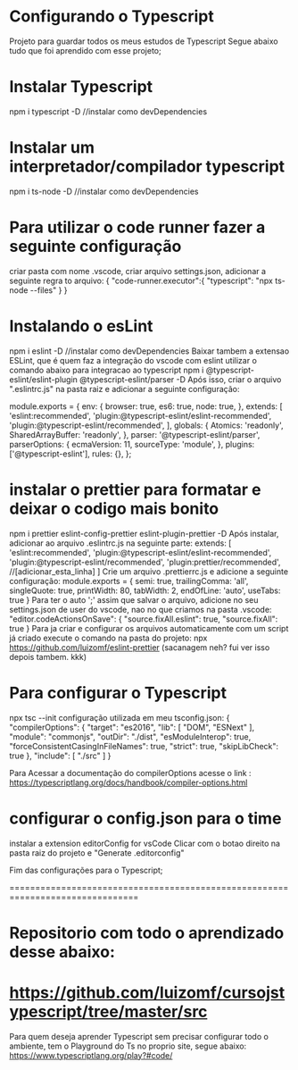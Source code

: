 # Configurando o Typescript
Projeto para guardar todos os meus estudos de Typescript
Segue abaixo tudo que foi aprendido com esse projeto;

# Instalar Typescript
npm i typescript -D //instalar como devDependencies

# Instalar um interpretador/compilador typescript
npm i ts-node -D //instalar como devDependencies

# Para utilizar o code runner fazer a seguinte configuração
criar pasta com nome .vscode, criar arquivo settings.json, adicionar a seguinte regra to arquivo:
{
    "code-runner.executor":{
        "typescript": "npx ts-node --files"
    }
}

# Instalando o esLint
npm i eslint -D //instalar como devDependencies
Baixar tambem a extensao ESLint, que é quem faz a integração do vscode com eslint
utilizar o comando abaixo para integracao ao typescript
npm i @typescript-eslint/eslint-plugin @typescript-eslint/parser -D
Após isso, criar o arquivo ".eslintrc.js" na pasta raiz e adicionar a seguinte configuração:

module.exports = {
    env: {
        browser: true,
        es6: true,
        node: true,
    },
    extends: [
        'eslint:recommended',
        'plugin:@typescript-eslint/eslint-recommended',
        'plugin:@typescript-eslint/recommended',
    ],
    globals: {
        Atomics: 'readonly',
        SharedArrayBuffer: 'readonly',
    },
    parser: '@typescript-eslint/parser',
    parserOptions: {
        ecmaVersion: 11,
        sourceType: 'module',
    },
    plugins: ['@typescript-eslint'],
    rules: {},
};

# instalar o prettier para formatar e deixar o codigo mais bonito
npm i prettier eslint-config-prettier eslint-plugin-prettier -D
Após instalar, adicionar ao arquivo .eslintrc.js na seguinte parte:
extends: [
        'eslint:recommended',
        'plugin:@typescript-eslint/eslint-recommended',
        'plugin:@typescript-eslint/recommended',
        'plugin:prettier/recommended', //[adicionar_esta_linha]
    ]
Crie um arquivo .prettierrc.js e adicione a seguinte configuração:
module.exports = {
    semi: true,
    trailingComma: 'all',
    singleQuote: true,
    printWidth: 80,
    tabWidth: 2,
    endOfLine: 'auto',
    useTabs: true
}
Para ter o auto ';' assim que salvar o arquivo, adicione no seu settings.json de user do vscode, nao no que criamos na pasta .vscode:
"editor.codeActionsOnSave": {
        "source.fixAll.eslint": true,
        "source.fixAll": true
    }
Para ja criar e configurar os arquivos automaticamente com um script já criado execute o comando na pasta do projeto:
npx https://github.com/luizomf/eslint-prettier (sacanagem neh? fui ver isso depois tambem. kkk)

# Para configurar o Typescript
npx tsc --init
configuração utilizada em meu tsconfig.json:
{
  "compilerOptions": {
    "target": "es2016",
    "lib": [
      "DOM",
      "ESNext"
    ],
    "module": "commonjs",
    "outDir": "./dist",
    "esModuleInterop": true,
    "forceConsistentCasingInFileNames": true,
    "strict": true,
    "skipLibCheck": true
  },
  "include": [
    "./src"
  ]
}

Para Acessar a documentação do compilerOptions acesse o link :
https://typescriptlang.org/docs/handbook/compiler-options.html

# configurar o config.json para o time
instalar a extension editorConfig for vsCode
Clicar com o botao direito na pasta raiz do projeto e "Generate .editorconfig"

Fim das configurações para o Typescript;

===============================================================================
# Repositorio com todo o aprendizado desse  abaixo:
https://github.com/luizomf/cursojstypescript/tree/master/src
===============================================================================

Para quem deseja aprender Typescript sem precisar configurar todo o ambiente, tem o Playground do Ts no proprio site, segue abaixo:
https://www.typescriptlang.org/play?#code/
